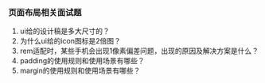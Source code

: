 ### 页面布局相关面试题
1. ui给的设计稿是多大尺寸的？
2. 为什么ui给的icon图标是2倍图？
3. rem适配时，某些手机会出现1像素偏差问题，出现的原因及解决方案是什么？
4. padding的使用规则和使用场景有哪些？
5. margin的使用规则和使用场景有哪些？
